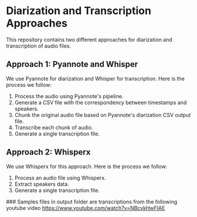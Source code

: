 # Diarization and Transcription Approaches

This repository contains two different approaches for diarization and transcription of audio files.

## Approach 1: Pyannote and Whisper

We use Pyannote for diarization and Whisper for transcription. Here is the process we follow:

1. Process the audio using Pyannote's pipeline.
2. Generate a CSV file with the correspondency between timestamps and speakers.
3. Chunk the original audio file based on Pyannote's diarization CSV output file.
4. Transcribe each chunk of audio.
5. Generate a single transcription file.

## Approach 2: Whisperx

We use Whisperx for this approach. Here is the process we follow:

1. Process an audio file using Whisperx.
2. Extract speakers data.
3. Generate a single transcription file.

### Samples
files in output folder are transcriptions from the following youtube video https://www.youtube.com/watch?v=NBcvkHwFIAE
